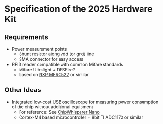 # Specification of the 2025 Hardware Kit

## Requirements

* Power measurement points
  * Shunt resistor along vdd (or gnd) line
  * SMA connector for easy access
* RFID reader compatible with common Mifare standards
    * Mifare Ultralight + DESFire?
    * based on [NXP MFRC522](https://www.nxp.com/docs/en/data-sheet/MFRC522.pdf) or similar

## Other Ideas

* Integrated low-cost USB oscilloscope for measuring power consumption of the chip without additional equipment
  * For reference: See [ChipWhisperer Nano](https://rtfm.newae.com/Capture/ChipWhisperer-Nano/)
  * Cortex-M4 based microcontroller + 8bit TI ADC1173 or similar